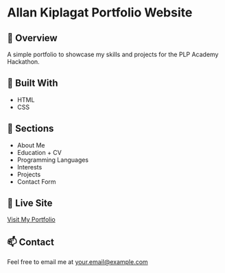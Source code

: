 # Allan Kiplagat Portfolio Website

## 🚀 Overview
A simple portfolio to showcase my skills and projects for the PLP Academy Hackathon.

## 🔧 Built With
- HTML
- CSS

## 📂 Sections
- About Me
- Education + CV
- Programming Languages
- Interests
- Projects
- Contact Form

## 🔗 Live Site
[Visit My Portfolio](https://allanastok7.github.io/portfolio-challenge)

## 📫 Contact
Feel free to email me at your.email@example.com
